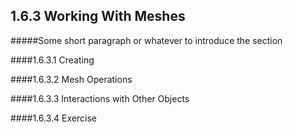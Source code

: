 ## 1.6.3 Working With Meshes

#####Some short paragraph or whatever to introduce the section

####1.6.3.1 Creating

####1.6.3.2 Mesh Operations

####1.6.3.3 Interactions with Other Objects

####1.6.3.4 Exercise
